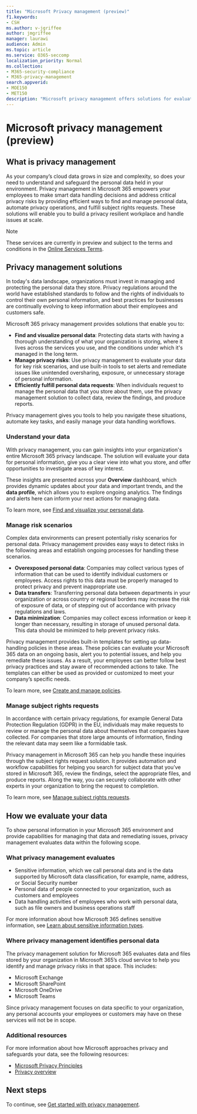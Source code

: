 ```yaml
---
title: "Microsoft Privacy management (preview)"
f1.keywords:
- CSH
ms.author: v-jgriffee
author: jmgriffee
manager: laurawi
audience: Admin
ms.topic: article
ms.service: O365-seccomp
localization_priority: Normal
ms.collection: 
- M365-security-compliance
- M365-privacy-management
search.appverid: 
- MOE150
- MET150
description: "Microsoft privacy management offers solutions for evaluating personal data your organization stores in Microsoft 365, and helps you identify and remediate privacy risks."
---
```


# Microsoft privacy management (preview)

## What is privacy management

As your company’s cloud data grows in size and complexity, so does your need to understand and safeguard the personal data held in your environment. Privacy management in Microsoft 365 empowers your employees to make smart data handling decisions and address critical privacy risks by providing efficient ways to find and manage personal data, automate privacy operations, and fulfill subject rights requests. These solutions will enable you to build a privacy resilient workplace and handle issues at scale.

> [!NOTE]
> These services are currently in preview and subject to the terms and conditions in the [Online Services Terms](https://www.microsoft.com/en-us/licensing/product-licensing/products).

## Privacy management solutions

In today's data landscape, organizations must invest in managing and protecting the personal data they store. Privacy regulations around the world have established standards to follow and the rights of individuals to control their own personal information, and best practices for businesses are continually evolving to keep information about their employees and customers safe.

Microsoft 365 privacy management provides solutions that enable you to:

- **Find and visualize personal data**: Protecting data starts with having a thorough understanding of what your organization is storing, where it lives across the services you use, and the conditions under which it's managed in the long term.
- **Manage privacy risks**: Use privacy management to evaluate your data for key risk scenarios, and use built-in tools to set alerts and remediate issues like unintended oversharing, exposure, or unnecessary storage of personal information.
- **Efficiently fulfill personal data requests**: When individuals request to manage the personal data that you store about them, use the privacy management solution to collect data, review the findings, and produce reports.

Privacy management gives you tools to help you navigate these situations, automate key tasks, and easily manage your data handling workflows.

### Understand your data

With privacy management, you can gain insights into your organization's entire Microsoft 365 privacy landscape. The solution will evaluate your data for personal information, give you a clear view into what you store, and offer opportunities to investigate areas of key interest.

These insights are presented across your **Overview** dashboard, which provides dynamic updates about your data and important trends, and the **data profile**, which allows you to explore ongoing analytics. The findings and alerts here can inform your next actions for managing data.

To learn more, see [Find and visualize your personal data](privacy-management-data-profile.md).

### Manage risk scenarios

Complex data environments can present potentially risky scenarios for personal data. Privacy management provides easy ways to detect risks in the following areas and establish ongoing processes for handling these scenarios.

- **Overexposed personal data**: Companies may collect various types of information that can be used to identify individual customers or employees. Access rights to this data must be properly managed to protect privacy and prevent inappropriate use.
- **Data transfers**: Transferring personal data between departments in your organization or across country or regional borders may increase the risk of exposure of data, or of stepping out of accordance with privacy regulations and laws.
- **Data minimization**: Companies may collect excess information or keep it longer than necessary, resulting in storage of unused personal data. This data should be minimized to help prevent privacy risks.

Privacy management provides built-in templates for setting up data-handling policies in these areas. These policies can evaluate your Microsoft 365 data on an ongoing basis, alert you to potential issues, and help you remediate these issues. As a result, your employees can better follow best privacy practices and stay aware of recommended actions to take. The templates can either be used as provided or customized to meet your company’s specific needs.

To learn more, see [Create and manage policies](privacy-management-policies.md).

### Manage subject rights requests

In accordance with certain privacy regulations, for example General Data Protection Regulation (GDPR) in the EU, individuals may make requests to review or manage the personal data about themselves that companies have collected. For companies that store large amounts of information, finding the relevant data may seem like a formidable task.

Privacy management in Microsoft 365 can help you handle these inquiries through the subject rights request solution. It provides automation and workflow capabilities for helping you search for subject data that you’ve stored in Microsoft 365, review the findings, select the appropriate files, and produce reports. Along the way, you can securely collaborate with other experts in your organization to bring the request to completion.

To learn more, see [Manage subject rights requests](privacy-management-subject-rights-requests.md).

## How we evaluate your data

To show personal information in your Microsoft 365 environment and provide capabilities for managing that data and remediating issues, privacy management evaluates data within the following scope.

### What privacy management evaluates

- Sensitive information, which we call personal data and is the data supported by Microsoft data classification, for example, name, address, or Social Security number
- Personal data of people connected to your organization, such as customers and employees
- Data handling activities of employees who work with personal data, such as file owners and business operations staff

For more information about how Microsoft 365 defines sensitive information, see [Learn about sensitive information types](sensitive-information-type-learn-about.md).

### Where privacy management identifies personal data

The privacy management solution for Microsoft 365 evaluates data and files stored by your organization in Microsoft 365’s cloud service to help you identify and manage privacy risks in that space. This includes:

- Microsoft Exchange
- Microsoft SharePoint
- Microsoft OneDrive
- Microsoft Teams

Since privacy management focuses on data specific to your organization, any personal accounts your employees or customers may have on these services will not be in scope.

### Additional resources

For more information about how Microsoft approaches privacy and safeguards your data, see the following resources:

- [Microsoft Privacy Principles](https://www.microsoft.com/en-us/trust-center/privacy)
- [Privacy overview](/compliance/assurance/assurance-privacy)

## Next steps

To continue, see [Get started with privacy management](privacy-management-setup.md).
